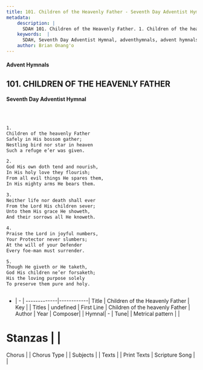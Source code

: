 ```yaml
---
title: 101. Children of the Heavenly Father - Seventh Day Adventist Hymnal
metadata:
    description: |
      SDAH 101. Children of the Heavenly Father. 1. Children of the heavenly Father Safely in His bossom gather; Nestling bird nor star in heaven Such a refuge e’er was given.
    keywords:  |
      SDAH, Seventh Day Adventist Hymnal, adventhymnals, advent hymnals, Children of the Heavenly Father, Children of the heavenly Father 
    author: Brian Onang'o
---
```


#### Advent Hymnals
## 101. CHILDREN OF THE HEAVENLY FATHER
#### Seventh Day Adventist Hymnal

```txt



1.
Children of the heavenly Father
Safely in His bossom gather;
Nestling bird nor star in heaven
Such a refuge e’er was given.

2.
God His own doth tend and nourish,
In His holy love they flourish;
From all evil things He spares them,
In His mighty arms He bears them.

3.
Neither life nor death shall ever
From the Lord His children sever;
Unto them His grace He showeth,
And their sorrows all He knoweth.

4.
Praise the Lord in joyful numbers,
Your Protector never slumbers;
At the will of your Defender
Every foe-man must surrender.

5.
Though He giveth or He taketh,
God His children ne’er forsaketh;
His the loving purpose solely
To preserve them pure and holy.



```

- |   -  |
-------------|------------|
Title | Children of the Heavenly Father |
Key |  |
Titles | undefined |
First Line | Children of the heavenly Father |
Author | 
Year | 
Composer|  |
Hymnal|  - |
Tune|  |
Metrical pattern | |
# Stanzas |  |
Chorus |  |
Chorus Type |  |
Subjects |  |
Texts |  |
Print Texts | 
Scripture Song |  |
  
